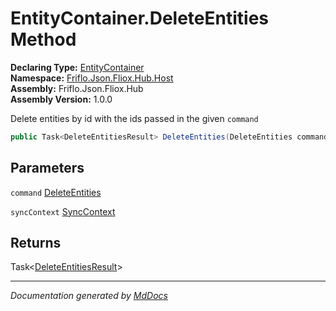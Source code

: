 ﻿<!--  
  <auto-generated>   
    The contents of this file were generated by a tool.  
    Changes to this file may be list if the file is regenerated  
  </auto-generated>   
-->

# EntityContainer.DeleteEntities Method

**Declaring Type:** [EntityContainer](../index.md)  
**Namespace:** [Friflo.Json.Fliox.Hub.Host](../../index.md)  
**Assembly:** Friflo.Json.Fliox.Hub  
**Assembly Version:** 1.0.0

Delete entities by id with the ids passed in the given `command`

```csharp
public Task<DeleteEntitiesResult> DeleteEntities(DeleteEntities command, SyncContext syncContext);
```

## Parameters

`command`  [DeleteEntities](../../../Protocol/Tasks/DeleteEntities/index.md)

`syncContext`  [SyncContext](../../SyncContext/index.md)

## Returns

Task\<[DeleteEntitiesResult](../../../Protocol/Tasks/DeleteEntitiesResult/index.md)\>

___

*Documentation generated by [MdDocs](https://github.com/ap0llo/mddocs)*
